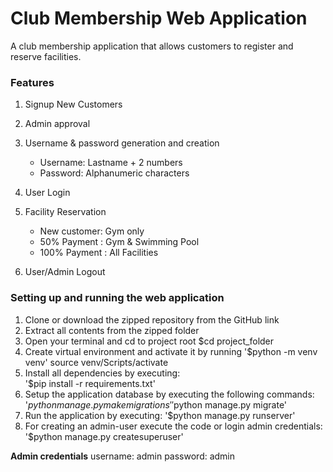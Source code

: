 # Club Membership Web Application

A club membership application that allows customers to register and reserve facilities. 


### Features

1. Signup New Customers
2. Admin approval
3. Username & password generation and creation
   - Username: Lastname + 2 numbers
   - Password: Alphanumeric characters

4. User Login
5. Facility Reservation
   - New customer: Gym only
   - 50% Payment : Gym & Swimming Pool
   - 100% Payment : All Facilities
6. User/Admin Logout

### Setting up and running the web application

1.	Clone or download the zipped repository from the GitHub link
2.	Extract all contents from the zipped folder
3.	Open your terminal and cd to project root $cd project_folder
4.	Create virtual environment and activate it by running
   	'$python -m venv venv'
source venv/Scripts/activate
5.	Install all dependencies by executing:  
'$pip install -r requirements.txt'
6.	Setup the application database by executing the following commands:
'$python manage.py makemigrations'
'$python manage.py migrate'
9.	Run the application by executing: 
'$python manage.py runserver'
10.	For creating an admin-user execute the code or login admin credentials: 
'$python manage.py createsuperuser'

**Admin credentials**
username: admin
password: admin 
